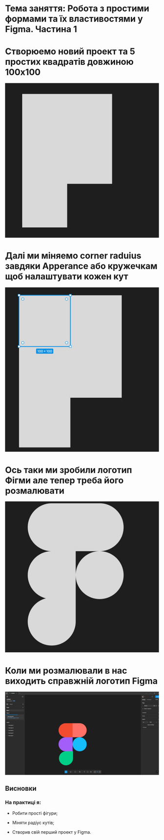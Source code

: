 # Тема заняття: Робота з простими формами та їх властивостями у Figma. Частина 1

# Створюемо новий проект та 5 простих квадратiв довжиною 100x100
![](Img/1.jpg)
# Далі ми міняемо corner raduius завдяки Apperance або кружечкам щоб налаштувати кожен кут
![](Img/2.jpg)
# Ось таки ми зробили логотип Фігми але тепер треба його розмалювати
![](Img/3.jpg)
# Коли ми розмалювали в нас виходить справжній логотип Figma
![](Img/4.jpg)

## Висновки
### На практиці я:

- Робити прості фігури;
* Міняти радіус кутів;
+ Створив свій перший проект у Figma.





